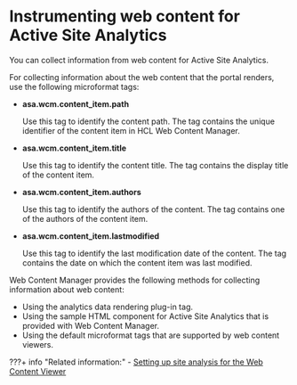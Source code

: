 # Instrumenting web content for Active Site Analytics

You can collect information from web content for Active Site Analytics.

For collecting information about the web content that the portal renders, use the following microformat tags:

-   **asa.wcm.content\_item.path**

    Use this tag to identify the content path. The tag contains the unique identifier of the content item in HCL Web Content Manager.

-   **asa.wcm.content\_item.title**

    Use this tag to identify the content title. The tag contains the display title of the content item.

-   **asa.wcm.content\_item.authors**

    Use this tag to identify the authors of the content. The tag contains one of the authors of the content item.

-   **asa.wcm.content\_item.lastmodified**

    Use this tag to identify the last modification date of the content. The tag contains the date on which the content item was last modified.


Web Content Manager provides the following methods for collecting information about web content:

-   Using the analytics data rendering plug-in tag.
-   Using the sample HTML component for Active Site Analytics that is provided with Web Content Manager.
-   Using the default microformat tags that are supported by web content viewers.

<!--
-   **[Using the sample HTML component for Active Site Analytics](../admin-system/sa_asa4wcm_oobsmpl.md)**  
The HTML – Analytics component is a sample HTML component that you can use to instrument web content for Active Site Analytics. You can use this component to insert the supported microformat tags for web content into your content or presentation templates.
-   **[Enabling default microformat support in Web Content Viewers](../admin-system/sa_asa4wcm_tgs_wcvp.md)**  
Web Content Viewers provide support for Active Site Analytics microformats by default. You can use this support to inject microformats into your content design or presentation templates. -->


???+ info "Related information:"
    - [Setting up site analysis for the Web Content Viewer](../../../manage_content/wcm_delivery/cfg_webcontent_delivery_env/wcmviewer_site_analytics_setup/index.md)

